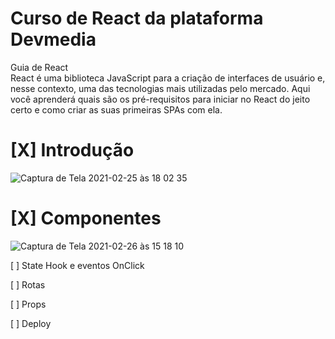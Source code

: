 # Curso de React da plataforma Devmedia

Guia de React  
React é uma biblioteca JavaScript para a criação de interfaces de usuário e, nesse contexto, uma das tecnologias mais utilizadas pelo mercado. Aqui você aprenderá quais são os pré-requisitos para iniciar no React do jeito certo e como criar as suas primeiras SPAs com ela.

# [X] Introdução  
![Captura de Tela 2021-02-25 às 18 02 35](https://user-images.githubusercontent.com/19416864/109217045-0eacc180-7794-11eb-95c7-129e9d41d211.png)


# [X] Componentes  
![Captura de Tela 2021-02-26 às 15 18 10](https://user-images.githubusercontent.com/19416864/109339100-e5e50480-7845-11eb-8bfb-7de60ed3c941.png)

[ ] State Hook e eventos OnClick  

[ ] Rotas  

[ ] Props  

[ ] Deploy  
